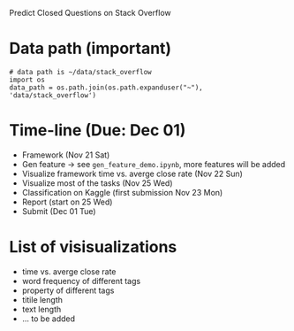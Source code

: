 Predict Closed Questions on Stack Overflow

# Data path (important)

    # data path is ~/data/stack_overflow
    import os
    data_path = os.path.join(os.path.expanduser("~"), 'data/stack_overflow')

# Time-line (Due: Dec 01)
  -  Framework (Nov 21 Sat)
  -  Gen feature -> see `gen_feature_demo.ipynb`, more features will be added
  -  Visualize framework time vs. averge close rate (Nov 22 Sun)
  -  Visualize most of the tasks (Nov 25 Wed)
  -  Classification on Kaggle (first submission Nov 23 Mon)
  -  Report (start on 25 Wed)
  -  Submit (Dec 01 Tue)

# List of visisualizations
  - time vs. averge close rate
  - word frequency of different tags
  - property of different tags
  - titile length
  - text length
  - ... to be added
